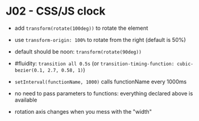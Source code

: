# J02 - CSS/JS clock

- add `transform(rotate(100deg))` to rotate the element
- use `transform-origin: 100%` to rotate from the right (default is 50%)
- default should be noon: `transform(rotate(90deg))`
- #fluidity: `transition all 0.5s` (or `transition-timing-function: cubic-bezier(0.1, 2.7, 0.58, 1)`)

- `setInterval(functionName, 1000)` calls functionName every 1000ms

- no need to pass parameters to functions: everything declared above is available

- rotation axis changes when you mess with the "width"